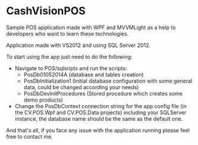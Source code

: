 CashVisionPOS
=============

Sample POS application made with WPF and MVVMLight as a help to developers who want to learn these technologies.

Application made with VS2012 and using SQL Server 2012.

To start using the app just need to do the following:
- Navigate to POS/sqlsripts and run the scripts:
  - PosDb01052014A (database and tables creation)
  - PosDbInitialization1 (Initial database configuration with some general data, could be changed according your needs)
  - PosDbDevInitProcedures (Stored procedure which creates some demo products)
- Change the PosDbContext connection string for the app.config file (in the CV.POS.Wpf and CV.POS.Data projects) including your SQLServer instance, the database name should be the same as the default one.
<add name="PosDbContext" connectionString="metadata=res://*/PosModel.csdl|res://*/PosModel.ssdl|res://*/PosModel.msl;provider=System.Data.SqlClient;provider connection string=&quot;data source=YOURSERVER;initial catalog=PosDb;integrated security=True;MultipleActiveResultSets=True;App=EntityFramework&quot;" providerName="System.Data.EntityClient" />

And that's all, if you face any issue with the application running please feel free to contact me.
